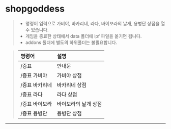 # shopgoddess
> * 명령어 입력으로 가비야, 바카리네, 라다, 바이보라의 날개, 용병단 상점을 열 수 있습니다.  
> * 게임을 종료한 상태에서 data 폴더에 ipf 파일을 옮기면 됩니다.  
> * addons 폴더에 별도의 하위폴더는 불필요합니다.  

> | 명령어 | 설명 |
> | :-- | :-- |
> | /증표 | 안내문 |
> | /증표 가비야 | 가비야 상점 |
> | /증표 바카리네 | 바카리네 상점 |
> | /증표 라다 | 라다 상점 |
> | /증표 바이보라 | 바이보라의 날개 상점 |
> | /증표 용병단 | 용병단 상점 |

---